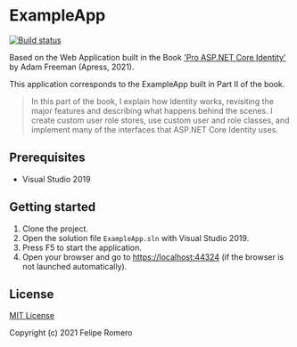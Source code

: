 # ExampleApp

[![Build status][ci-badge]][ci-status]

Based on the Web Application built in the Book ['Pro ASP.NET Core Identity'][1] by Adam Freeman (Apress, 2021).

This application corresponds to the ExampleApp built in Part II of the book.

> In this part of the book, I explain how Identity works,
revisiting the major features and describing what happens behind the scenes.
I create custom user role stores, use custom user and role classes,
and implement many of the interfaces that ASP.NET Core Identity uses.

## Prerequisites

- Visual Studio 2019

## Getting started

1. Clone the project.
1. Open the solution file `ExampleApp.sln` with Visual Studio 2019.
1. Press F5 to start the application.
1. Open your browser and go to <https://localhost:44324> (if the browser is not launched automatically).

## License

[MIT License](../LICENSE)

Copyright (c) 2021 Felipe Romero

[1]: https://www.apress.com/la/book/9781484268575
[ci-status]: https://github.com/feliperomero3/AspNetCoreIdentityBook/actions/workflows/AspNetCoreIdentityBook-CI.yml
[ci-badge]: https://github.com/feliperomero3/AspNetCoreIdentityBook/actions/workflows/AspNetCoreIdentityBook-CI.yml/badge.svg
